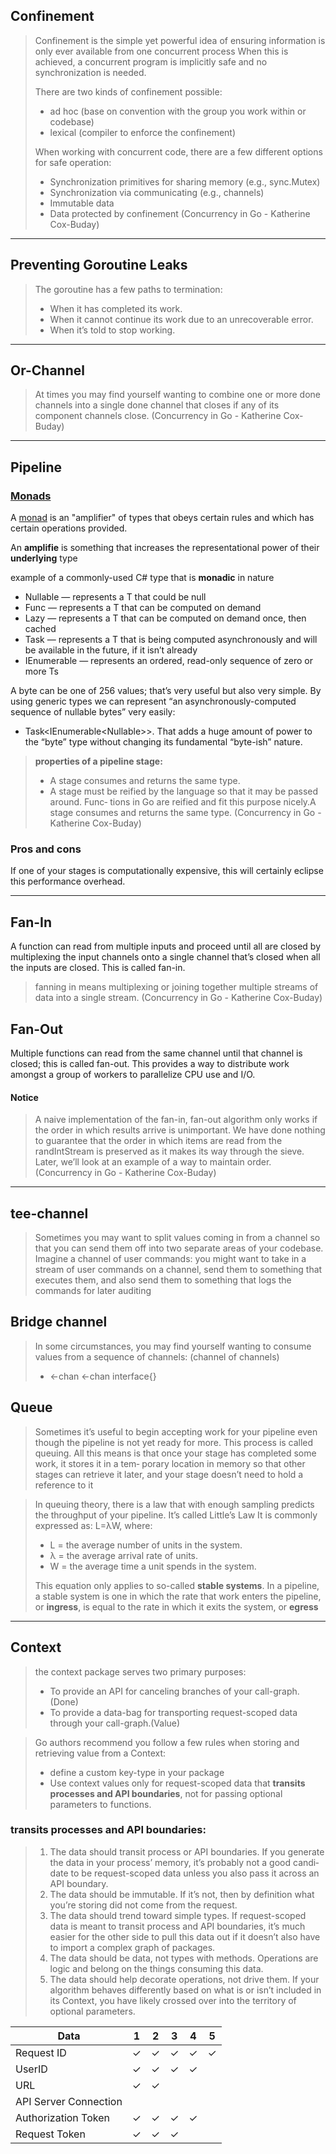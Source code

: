 ## Confinement

> Confinement is the simple yet powerful idea of ensuring information is only ever available from one concurrent process
> When this is achieved, a concurrent program is implicitly safe and no synchronization is needed.
>
> There are two kinds of confinement possible:
>
> - ad hoc (base on convention with the group you work within or codebase)
> - lexical (compiler to enforce the confinement)
>
> When working with concurrent code, there are a few different options for safe operation:
>
> - Synchronization primitives for sharing memory (e.g., sync.Mutex)
> - Synchronization via communicating (e.g., channels)
> - Immutable data
> - Data protected by confinement
>   (Concurrency in Go - Katherine Cox-Buday)

---

## Preventing Goroutine Leaks

> The goroutine has a few paths to termination:
>
> - When it has completed its work.
> - When it cannot continue its work due to an unrecoverable error.
> - When it’s told to stop working.

---

## Or-Channel

> At times you may find yourself wanting to combine one or more done channels into a single done channel that closes if any of its component channels close.
> (Concurrency in Go - Katherine Cox-Buday)

---

## Pipeline

### [Monads](https://ericlippert.com/2013/02/21/monads-part-one)

A [monad](https://stackoverflow.com/questions/2704652/monad-in-plain-english-for-the-oop-programmer-with-no-fp-background) is an "amplifier" of types that obeys certain rules and which has certain operations provided.

An **amplifie** is something that increases the representational power of their **underlying** type

example of a commonly-used C# type that is **monadic** in nature

- Nullable<T> — represents a T that could be null
- Func<T> — represents a T that can be computed on demand
- Lazy<T> — represents a T that can be computed on demand once, then cached
- Task<T> — represents a T that is being computed asynchronously and will be available in the future, if it isn’t already
- IEnumerable<T> — represents an ordered, read-only sequence of zero or more Ts

A byte can be one of 256 values; that’s very useful but also very simple. By using generic types we can represent “an asynchronously-computed sequence of nullable bytes” very easily:

- Task<IEnumerable<Nullable<byte>>>. That adds a huge amount of power to the “byte” type without changing its fundamental “byte-ish” nature.

> **properties of a pipeline stage:**
>
> - A stage consumes and returns the same type.
> - A stage must be reified by the language so that it may be passed around. Func‐ tions in Go are reified and fit this purpose nicely.A stage consumes and returns the same type.
>   (Concurrency in Go - Katherine Cox-Buday)

### Pros and cons

If one of your stages is computationally expensive, this will certainly eclipse this performance overhead.

---

## Fan-In

A function can read from multiple inputs and proceed until all are closed by multiplexing the input channels onto a single channel that’s closed when all the inputs are closed. This is called fan-in.

> fanning in means multiplexing or joining together multiple streams of data into a single stream.
> (Concurrency in Go - Katherine Cox-Buday)

## Fan-Out

Multiple functions can read from the same channel until that channel is closed; this is called fan-out. This provides a way to distribute work amongst a group of workers to parallelize CPU use and I/O.

#### Notice

> A naive implementation of the fan-in, fan-out algorithm only works if the order in which results arrive is unimportant. We have done nothing to guarantee that the order in which items are read from the randIntStream is preserved as it makes its way through the sieve. Later, we’ll look at an example of a way to maintain order.
> (Concurrency in Go - Katherine Cox-Buday)

---

## tee-channel

> Sometimes you may want to split values coming in from a channel so that you can send them off into two separate areas of your codebase.
> Imagine a channel of user commands: you might want to take in a stream of user commands on a channel, send them to something that executes them, and also send them to something that logs the commands for later auditing

## Bridge channel

> In some circumstances, you may find yourself wanting to consume values from a sequence of channels: (channel of channels)
>
> - <-chan <-chan interface{}

## Queue

> Sometimes it’s useful to begin accepting work for your pipeline even though the pipeline is not yet ready for more. This process is called queuing.
> All this means is that once your stage has completed some work, it stores it in a tem‐ porary location in memory so that other stages can retrieve it later, and your stage doesn’t need to hold a reference to it

> In queuing theory, there is a law that with enough sampling predicts the throughput of your pipeline. It’s called Little’s Law
> It is commonly expressed as: L=λW, where:
>
> - L = the average number of units in the system.
> - λ = the average arrival rate of units.
> - W = the average time a unit spends in the system.
>
> This equation only applies to so-called **stable systems**. In a pipeline, a stable system is one in which the rate that work enters the pipeline, or **ingress**, is equal to the rate in which it exits the system, or **egress**

---

## Context

> the context package serves two primary purposes:
>
> - To provide an API for canceling branches of your call-graph. (Done)
> - To provide a data-bag for transporting request-scoped data through your call-graph.(Value)

> Go authors recommend you follow a few rules when storing and retrieving value from a Context:
>
> - define a custom key-type in your package
> - Use context values only for request-scoped data that **transits processes and API boundaries**, not for passing optional parameters to functions.

### transits processes and API boundaries:

> 1. The data should transit process or API boundaries.
>    If you generate the data in your process’ memory, it’s probably not a good candi‐ date to be request-scoped data unless you also pass it across an API boundary.
> 1. The data should be immutable.
>    If it’s not, then by definition what you’re storing did not come from the request.
> 1. The data should trend toward simple types.
>    If request-scoped data is meant to transit process and API boundaries, it’s much easier for the other side to pull this data out if it doesn’t also have to import a complex graph of packages.
> 1. The data should be data, not types with methods.
>    Operations are logic and belong on the things consuming this data.
> 1. The data should help decorate operations, not drive them.
>    If your algorithm behaves differently based on what is or isn’t included in its Context, you have likely crossed over into the territory of optional parameters.

| Data                  | 1   | 2   | 3   | 4   | 5   |
| --------------------- | --- | --- | --- | --- | --- |
| Request ID            | ✓   | ✓   | ✓   | ✓   | ✓   |
| UserID                | ✓   | ✓   | ✓   | ✓   |     |
| URL                   | ✓   | ✓   |     |     |     |
| API Server Connection |     |     |     |     |     |
| Authorization Token   | ✓   | ✓   | ✓   | ✓   |     |
| Request Token         | ✓   | ✓   | ✓   |     |     |
